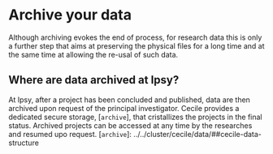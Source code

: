 # Archive your data

Although archiving evokes the end of process, for research data this is only a further step that aims at preserving the physical files for a long time and at the same time at allowing the re-usal of such data.

## Where are data archived at Ipsy?

At Ipsy, after a project has been concluded and published, data are then archived upon request of the principal investigator. 
Cecile provides a dedicated secure storage, [`archive`], that cristallizes the projects in the final status. Archived projects can be accessed at any time by the researches and resumed upo request.
[`archive`]: ../../cluster/cecile/data/##cecile-data-structure

